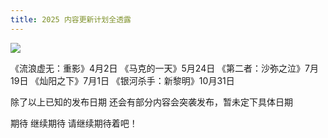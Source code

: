 ```yaml
---
title: 2025 内容更新计划全透露
---
```


![](https://static.turboflint.cn/image/mmexport314e0294183f4933f4ea18b415c29440_1737603204970.png)

《流浪虚无：重影》4月2日
《马克的一天》5月24日
《第二者：沙弥之泣》7月19日
《灿阳之下》7月1日
《银河杀手：新黎明》10月31日

除了以上已知的发布日期 还会有部分内容会突袭发布，暂未定下具体日期

期待 继续期待 请继续期待着吧！
